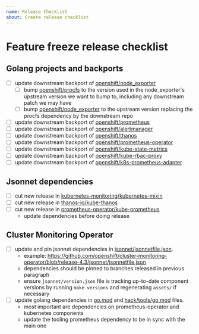 ```yaml
---
name: Release Checklist
about: Create release checklist
---
```


# Feature freeze release checklist

## Golang projects and backports

- [ ] update downstream backport of [openshift/node_exporter](https://github.com/openshift/node_exporter)
  - [ ] bump [openshift/procfs](https://github.com/openshift/procfs) to the version used in the node_exporter's upstream version we want to bump to, including any downstream patch we may have
  - [ ] bump [openshift/node_exporter](https://github.com/openshift/node_exporter) to the upstream version replacing the procfs dependency by the downstream repo
- [ ] update downstream backport of [openshift/prometheus](https://github.com/openshift/prometheus)
- [ ] update downstream backport of [openshift/alertmanager](https://github.com/openshift/alertmanager)
- [ ] update downstream backport of [openshift/thanos](https://github.com/openshift/thanos)
- [ ] update downstream backport of [openshift/prometheus-operator](https://github.com/openshift/prometheus-operator)
- [ ] update downstream backport of [openshift/kube-state-metrics](https://github.com/openshift/kube-state-metrics)
- [ ] update downstream backport of [openshift/kube-rbac-proxy](https://github.com/openshift/kube-rbac-proxy)
- [ ] update downstream backport of [openshift/k8s-prometheus-adapter](https://github.com/openshift/k8s-prometheus-adapter)

## Jsonnet dependencies

- [ ] cut new release in [kubernetes-monitoring/kubernetes-mixin](https://github.com/kubernetes-monitoring/kubernetes-mixin)
- [ ] cut new release in [thanos-io/kube-thanos](https://github.com/thanos-io/kube-thanos)
- [ ] cut new release in [prometheus-operator/kube-prometheus](https://github.com/prometheus-operator/kube-prometheus)
  - update dependencies before doing release

## Cluster Monitoring Operator

- [ ] update and pin jsonnet dependencies in [jsonnet/jsonnetfile.json](https://github.com/openshift/cluster-monitoring-operator/blob/master/jsonnet/jsonnetfile.json).
  - example: https://github.com/openshift/cluster-monitoring-operator/blob/release-4.3/jsonnet/jsonnetfile.json
  - dependencies should be pinned to branches released in previous paragraph
  - ensure `jsonnet/version.json` file is tracking up-to-date component versions by running `make versions` and regenerating `assets/` if necessary
- [ ] update golang dependencies in [go.mod](https://github.com/openshift/cluster-monitoring-operator/blob/master/go.mod) and [hack/tools/go.mod](https://github.com/openshift/cluster-monitoring-operator/blob/master/hack/tools/go.mod) files.
  - most important are dependencies on prometheus-operator and kubernetes components
  - update the tooling prometheus dependency to be in sync with the main one
